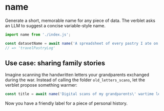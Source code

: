 # name

Generate a short, memorable name for any piece of data. The verblet asks an LLM to suggest a concise variable-style name.

```javascript
import name from './index.js';

const datasetName = await name('A spreadsheet of every pastry I ate on my travels across Europe');
// => 'travelPastryLog'
```

## Use case: sharing family stories

Imagine scanning the handwritten letters your grandparents exchanged during the war. Instead of calling the folder `old_letters_scans`, let the verblet propose something warmer:

```javascript
const title = await name('Digital scans of my grandparents\' wartime letters');
```

Now you have a friendly label for a piece of personal history.
